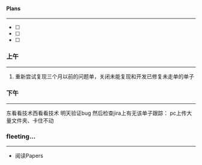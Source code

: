 
#### Plans
---
- [ ] 
- [ ] 
- [ ] 

### 上午
---
1.  重新尝试复现三个月以前的问题单，关闭未能复现和开发已修复未走单的单子
### 下午
---
东看看技术西看看技术
明天验证bug
然后检查jira上有无该单子跟踪： pc上传大量文件夹、卡住不动


### fleeting...
---
- 阅读Papers
